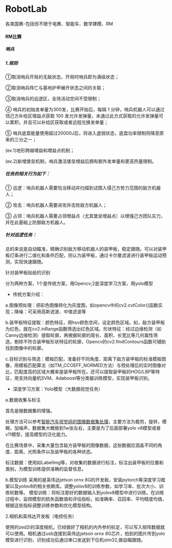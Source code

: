 # RobotLab
各类国赛-包括但不限于电赛、智能车、数学建模、RM

#### RM比赛
##### 哨兵
##### 1.规则
①取消哨兵开局的无敌状态，开局时哨兵即为满级状态；

②取消哨兵阵亡与基地护甲展开状态之间的关联；

③取消哨兵的巡逻区，全场活动空间不受限制；

④ 哨兵的初始发单量为300发，比赛开始后，每隔 1 分钟，哨兵机器人可以通过领己方补给区增益点获取 100 发允许发弹量，未通过此方式获取的允许发弹量可以累积，并且可以补给区获取或者远程兑换发单量；

⑤ 哨兵底盘能量使用超过20000J后，将进入虚弱状态，底盘功率限制将降至原来的三分之一；

(ex.1)地形跨越增益和增益点机制；

(ex.2)新增堡垒机制，哨兵激活堡垒增益后拥有额外发单量和更高热量限制。
##### 任务的相关行为如下：

① 巡逻：哨兵机器人需要恰当移动并扫描到试图入侵己方势力范围的敌方机器人；

② 攻击：哨兵机器人需要进攻并击败敌方机器人；

③ 占领：哨兵机器人需要占领增益点（尤其堡垒增益点）以增强己方团队实力，并在此基础上防御敌方机器人。
##### 针对巡逻任务：
总的来说是自动瞄准，精确识别敌方移动机器人的装甲板，稳定跟随。可以对装甲板灯条进行二值化和条件匹配，则认为装甲板，通过卡尔曼滤波进行装甲板运动预测，实现快速跟随。

针对装甲板贴纸的识别

分为两种方案，1个是传统方案，用Opencv;2是深度学习方案，用yolo模型

* 传统方案介绍：

a.图像预处理：把彩色图像转化为灰度图，如opencv中的cv2.cvtColor()函数实现；降噪：可采用高斯滤波、中值滤波等

b.装甲板特征提取：颜色特征，用hsv颜色空间，设定颜色区域。如，敌方装甲板为红色，就在cv2.inRange函数筛选出红色区域。形状特征：经过边缘检测（如Canny边缘检测）提取轮廓，再根据轮廓的周长、面积、长宽比等几何属性筛选，剔除不符合装甲板形状特征的轮廓，Opencv的cv2.findContours函数可辅助找到图像中的轮廓。

c.目标识别与筛选：模板匹配，准备好不同角度、距离下敌方装甲板的标准模板图像，用模板匹配算法（如TM_CCOEFF_NORMED方法）与预处理后的实时图像对比，匹配度高的区域大概率是装甲板所在。还可以提取装甲板的HOG/LBP等特征，用支持向量机SVM、Adaboost等分类器训练模型，实现装甲板识别。

* 深度学习方案：Yolo模型（大数据视觉任务）

a.数据收集与标注

首先是做数据集的增强。

处理方法可以参考[智能汽车视觉组的图像数据集处理](https://blog.csdn.net/weixin_52126342/article/details/126170935?ops_request_misc=&request_id=&biz_id=102&utm_term=%E6%99%BA%E8%83%BD%E6%B1%BD%E8%BD%A6%E8%A7%86%E8%A7%89%E7%BB%84%E6%95%B0%E6%8D%AE%E9%9B%86%E5%A2%9E%E5%BC%BA&utm_medium=distribute.pc_search_result.none-task-blog-2~all~sobaiduweb~default-1-126170935.142^v101^pc_search_result_base9&spm=1018.2226.3001.4187)，主要方法为裁剪，旋转，模糊，加噪声，数据集大概做到1w张左右，主要是为了后面部署yolo v8模型或者v11模型，提高模型的泛化能力。

在比赛场景中，采集大量包含敌方装甲板的图像数据，这些数据应涵盖不同的角度、距离、光照条件以及装甲板的各种状态。

标注数据：使用如LabelImg等，对收集的数据进行标注，标注出装甲板的位置和类别，为模型训练提供准确的监督信息。

b.模型训练
采用的是英伟达jetson ornx 8G的开发板，安装pytorch等深度学习框架以及yolov8的相关依赖库。调整yolov8的训练参数，如学习率、批次大小、训练轮数等。
模型训练：将标注那好的数据输入到yolov8模型中进行训练。在训练过程中，监控模型的损失函数值和评估指标，如准确率、召回率、平均精度均值，根据这些指标调整训练参数和优化模型结构。


2.相机和英伟达开发板（电控任务）

使用的zed2i的深度相机，已经做好了相机的内外参的标定，可以写入矩阵数据就可以使用。相机通过usb连接到英伟达jetson ornx 8G芯片，拍到的图片传到yolo模型进行识别，识别成功后通过串口发送到下位机stm32,做自瞄跟随。

